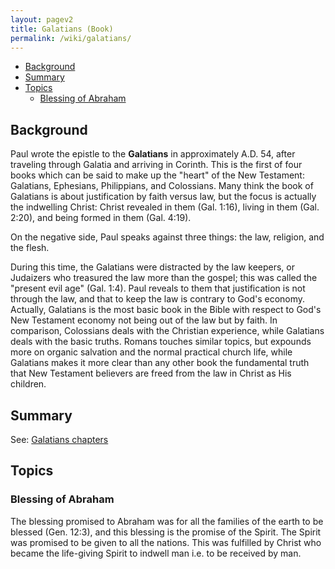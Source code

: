 ```yaml
---
layout: pagev2
title: Galatians (Book)
permalink: /wiki/galatians/
---
```

- [Background](#background)
- [Summary](#summary)
- [Topics](#topics)
  - [Blessing of Abraham](#blessing-of-abraham)

## Background

Paul wrote the epistle to the **Galatians** in approximately A.D. 54, after traveling through Galatia and arriving in Corinth. This is the first of four books which can be said to make up the "heart" of the New Testament: Galatians, Ephesians, Philippians, and Colossians. Many think the book of Galatians is about justification by faith versus law, but the focus is actually the indwelling Christ: Christ revealed in them (Gal. 1:16), living in them (Gal. 2:20), and being formed in them (Gal. 4:19).

On the negative side, Paul speaks against three things: the law, religion, and the flesh.

During this time, the Galatians were distracted by the law keepers, or Judaizers who treasured the law more than the gospel; this was called the "present evil age" (Gal. 1:4). Paul reveals to them that justification is not through the law, and that to keep the law is contrary to God's economy. Actually, Galatians is the most basic book in the Bible with respect to God's New Testament economy not being out of the law but by faith. In comparison, Colossians deals with the Christian experience, while Galatians deals with the basic truths. Romans touches similar topics, but expounds more on organic salvation and the normal practical church life, while Galatians makes it more clear than any other book the fundamental truth that New Testament believers are freed from the law in Christ as His children.

## Summary

See: [Galatians chapters](../galatians_chapters)

## Topics

### Blessing of Abraham

The blessing promised to Abraham was for all the families of the earth to be blessed (Gen. 12:3), and this blessing is the promise of the Spirit. The Spirit was promised to be given to all the nations. This was fulfilled by Christ who became the life-giving Spirit to indwell man i.e. to be received by man. 
